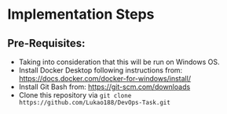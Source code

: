# Implementation Steps

## Pre-Requisites:
- Taking into consideration that this will be run on Windows OS.
- Install Docker Desktop following instructions from: https://docs.docker.com/docker-for-windows/install/
- Install Git Bash from: https://git-scm.com/downloads
- Clone this repository via `git clone https://github.com/Lukao188/DevOps-Task.git`

